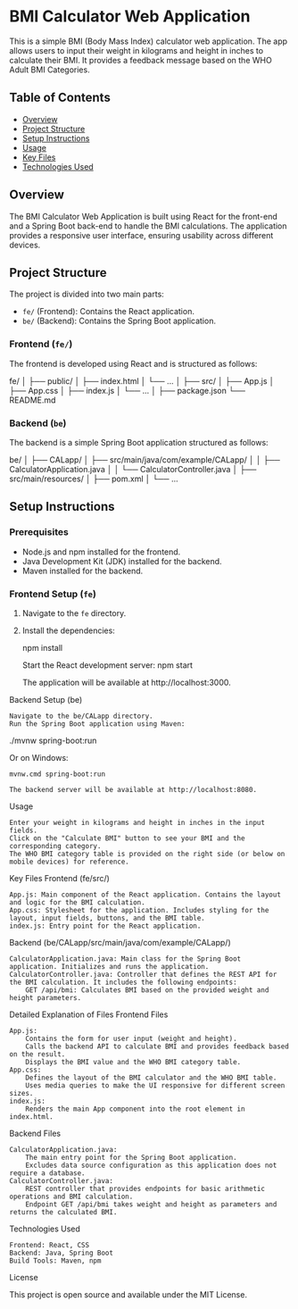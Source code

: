 # BMI Calculator Web Application

This is a simple BMI (Body Mass Index) calculator web application. The app allows users to input their weight in kilograms and height in inches to calculate their BMI. It provides a feedback message based on the WHO Adult BMI Categories.

## Table of Contents
- [Overview](#overview)
- [Project Structure](#project-structure)
- [Setup Instructions](#setup-instructions)
- [Usage](#usage)
- [Key Files](#key-files)
- [Technologies Used](#technologies-used)

## Overview
The BMI Calculator Web Application is built using React for the front-end and a Spring Boot back-end to handle the BMI calculations. The application provides a responsive user interface, ensuring usability across different devices.

## Project Structure
The project is divided into two main parts:
- `fe/` (Frontend): Contains the React application.
- `be/` (Backend): Contains the Spring Boot application.

### Frontend (`fe/`)
The frontend is developed using React and is structured as follows:

fe/ │ ├── public/ │ ├── index.html │ └── ... │ ├── src/ │ ├── App.js │ ├── App.css │ ├── index.js │ └── ... │ ├── package.json └── README.md


### Backend (`be`)
The backend is a simple Spring Boot application structured as follows:

be/ │ ├── CALapp/ │ ├── src/main/java/com/example/CALapp/ │ │ ├── CalculatorApplication.java │ │ └── CalculatorController.java │ ├── src/main/resources/ │ ├── pom.xml │ └── ...




## Setup Instructions

### Prerequisites
- Node.js and npm installed for the frontend.
- Java Development Kit (JDK) installed for the backend.
- Maven installed for the backend.

### Frontend Setup (`fe`)
1. Navigate to the `fe` directory.
2. Install the dependencies:
 
    npm install


    Start the React development server:
    npm start

    The application will be available at http://localhost:3000.

Backend Setup (be)

    Navigate to the be/CALapp directory.
    Run the Spring Boot application using Maven:


./mvnw spring-boot:run

Or on Windows:

    mvnw.cmd spring-boot:run

    The backend server will be available at http://localhost:8080.

Usage

    Enter your weight in kilograms and height in inches in the input fields.
    Click on the "Calculate BMI" button to see your BMI and the corresponding category.
    The WHO BMI category table is provided on the right side (or below on mobile devices) for reference.

Key Files
Frontend (fe/src/)

    App.js: Main component of the React application. Contains the layout and logic for the BMI calculation.
    App.css: Stylesheet for the application. Includes styling for the layout, input fields, buttons, and the BMI table.
    index.js: Entry point for the React application.

Backend (be/CALapp/src/main/java/com/example/CALapp/)

    CalculatorApplication.java: Main class for the Spring Boot application. Initializes and runs the application.
    CalculatorController.java: Controller that defines the REST API for the BMI calculation. It includes the following endpoints:
        GET /api/bmi: Calculates BMI based on the provided weight and height parameters.

Detailed Explanation of Files
Frontend Files

    App.js:
        Contains the form for user input (weight and height).
        Calls the backend API to calculate BMI and provides feedback based on the result.
        Displays the BMI value and the WHO BMI category table.
    App.css:
        Defines the layout of the BMI calculator and the WHO BMI table.
        Uses media queries to make the UI responsive for different screen sizes.
    index.js:
        Renders the main App component into the root element in index.html.

Backend Files

    CalculatorApplication.java:
        The main entry point for the Spring Boot application.
        Excludes data source configuration as this application does not require a database.
    CalculatorController.java:
        REST controller that provides endpoints for basic arithmetic operations and BMI calculation.
        Endpoint GET /api/bmi takes weight and height as parameters and returns the calculated BMI.

Technologies Used

    Frontend: React, CSS
    Backend: Java, Spring Boot
    Build Tools: Maven, npm

License

This project is open source and available under the MIT License.